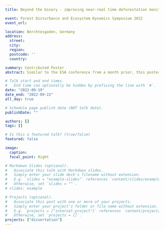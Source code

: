 ```yaml
---
title: Beyond the binary - improving near-real time deforestation monitoring by understanding trade-offs between latency and accuracy

event: Forest Disturbance and Ecosystem Dynamics Symposium 2022
event_url:

location: Berchtesgaden, Germany
address:
  street:
  city:
  region:
  postcode: ''
  country:

summary: Contributed Poster
abstract: Similar to the ESA conference from a month prior, this poster illustrated the most recent results of my PhD research. At the time of presentation, detection times were < 5 days with overall F1 scores of > 0.90. Unlike most other conferences, this is a small event (~100 people).

# Talk start and end times.
#   End time can optionally be hidden by prefixing the line with `#`.
date: "2022-09-19"
date_end: "2022-09-22"
all_day: true

# Schedule page publish date (NOT talk date).
publishDate: ""

authors: []
tags: []

# Is this a featured talk? (true/false)
featured: false

image:
  caption:
  focal_point: Right

# Markdown Slides (optional).
#   Associate this talk with Markdown slides.
#   Simply enter your slide deck's filename without extension.
#   E.g. `slides = "example-slides"` references `content/slides/example-slides.md`.
#   Otherwise, set `slides = ""`.
# slides: example

# Projects (optional).
#   Associate this post with one or more of your projects.
#   Simply enter your project's folder or file name without extension.
#   E.g. `projects = ["internal-project"]` references `content/project/deep-learning/index.md`.
#   Otherwise, set `projects = []`.
projects: ["dissertation"]
---
```

